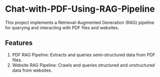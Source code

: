 # Chat-with-PDF-Using-RAG-Pipeline
This project implements a Retrieval-Augmented Generation (RAG) pipeline for querying and interacting with PDF files and websites.

## Features
1. PDF RAG Pipeline: Extracts and queries semi-structured data from PDF files.
2. Website RAG Pipeline: Crawls and queries structured and unstructured data from websites.
